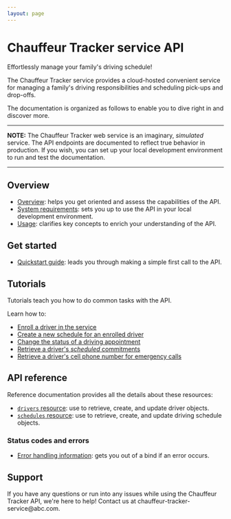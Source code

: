 ```yaml
---
layout: page
---
```


# Chauffeur Tracker service API

Effortlessly manage your family's driving schedule!

The Chauffeur Tracker service provides a cloud-hosted convenient service for managing a family's driving responsibilities and scheduling pick-ups and drop-offs.

The documentation is organized as follows to enable you to dive right in and discover more.

---
**NOTE:**
The Chauffeur Tracker web service is an imaginary, *simulated* service. The API endpoints are documented to reflect true behavior in production. If you wish, you can set up your local development environment to run and test the documentation.

---

## Overview

* [Overview](overview/overview.md): helps you get oriented and assess the capabilities of the API.
* [System requirements](overview/prereqs.md): sets you up to use the API in your local development environment.
* [Usage](overview/usage.md): clarifies key concepts to enrich your understanding of the API.  

## Get started

* [Quickstart guide](get-started/quickstart.md): leads you through making a simple first call to the API.

## Tutorials

Tutorials teach you how to do common tasks with the API.

Learn how to:

* [Enroll a driver in the service](tutorials/how-to-enroll-a-driver.md)
* [Create a new schedule for an enrolled driver](tutorials/how-to-create-a-driver-schedule.md)
* [Change the status of a driving appointment](tutorials/how-to-change-a-driver-schedule-property.md)
* [Retrieve a driver's *scheduled* commitments](tutorials/how-to-get-a-drivers-schedule.md)
* [Retrieve a driver's cell phone number for emergency calls](tutorials/how-to-get-a-driver-by-property.md)

## API reference

Reference documentation provides all the details about these resources:

* [`drivers` resource](reference/drivers.md): use to retrieve, create, and update driver objects.
* [`schedules` resource](reference/schedules.md): use to retrieve, create, and update driving schedule objects.

### Status codes and errors

* [Error handling information](overview/error-handling.md): gets you out of a bind if an error occurs.

## Support

If you have any questions or run into any issues while using the Chauffeur Tracker API, we're here to help!
Contact us at chauffeur-tracker-service\@abc.com.
